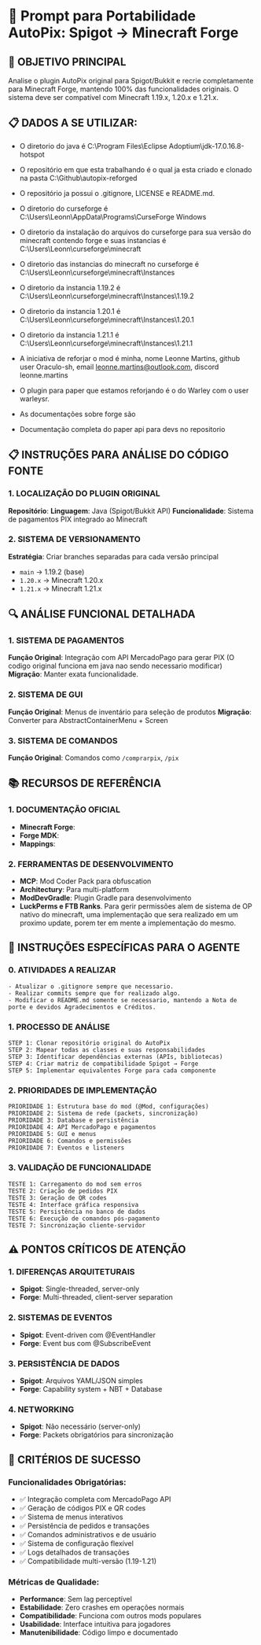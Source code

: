 # 🔄 Prompt para Portabilidade AutoPix: Spigot → Minecraft Forge

## 🎯 OBJETIVO PRINCIPAL
Analise o plugin AutoPix original para Spigot/Bukkit e recrie completamente para Minecraft Forge, mantendo 100% das funcionalidades originais. O sistema deve ser compatível com Minecraft 1.19.x, 1.20.x e 1.21.x.

## 📋 DADOS A SE UTILIZAR:
- O diretorio do java é C:\Program Files\Eclipse Adoptium\jdk-17.0.16.8-hotspot
- O repositório em que esta trabalhando é  o qual ja esta criado e clonado na pasta C:\Github\autopix-reforged
- O repositório ja possui o .gitignore, LICENSE e README.md.
- O diretorio do curseforge é C:\Users\Leonn\AppData\Programs\CurseForge Windows
- O diretorio da instalação do arquivos do curseforge para sua versão do minecraft contendo forge e suas instancias é C:\Users\Leonn\curseforge\minecraft
- O diretorio das instancias do minecraft no curseforge é C:\Users\Leonn\curseforge\minecraft\Instances
- O diretorio da instancia 1.19.2 é C:\Users\Leonn\curseforge\minecraft\Instances\1.19.2
- O diretorio da instancia 1.20.1 é C:\Users\Leonn\curseforge\minecraft\Instances\1.20.1
- O diretorio da instancia 1.21.1 é C:\Users\Leonn\curseforge\minecraft\Instances\1.21.1
- A iniciativa de reforjar o mod é minha, nome Leonne Martins, github user Oraculo-sh, email leonne.martins@outlook.com, discord leonne.martins
- O plugin para paper que estamos reforjando é o  do Warley com o user warleysr. 
- As documentações sobre forge são 
  
- Documentação completa do paper api para devs no repositorio 

## 📋 INSTRUÇÕES PARA ANÁLISE DO CÓDIGO FONTE

### 1. LOCALIZAÇÃO DO PLUGIN ORIGINAL
**Repositório**: 
**Linguagem**: Java (Spigot/Bukkit API)
**Funcionalidade**: Sistema de pagamentos PIX integrado ao Minecraft

### 2. SISTEMA DE VERSIONAMENTO
**Estratégia**: Criar branches separadas para cada versão principal
- `main` → 1.19.2 (base)
- `1.20.x` → Minecraft 1.20.x
- `1.21.x` → Minecraft 1.21.x

## 🔍 ANÁLISE FUNCIONAL DETALHADA

### 1. SISTEMA DE PAGAMENTOS
**Função Original**: Integração com API MercadoPago para gerar PIX (O codigo original funciona em java nao sendo necessario modificar)
**Migração**: Manter exata funcionalidade.


### 2. SISTEMA DE GUI
**Função Original**: Menus de inventário para seleção de produtos
**Migração**: Converter para AbstractContainerMenu + Screen


### 3. SISTEMA DE COMANDOS
**Função Original**: Comandos como `/comprarpix`, `/pix`

## 📚 RECURSOS DE REFERÊNCIA

### 1. DOCUMENTAÇÃO OFICIAL
- **Minecraft Forge**: 
- **Forge MDK**: 
- **Mappings**: 

### 2. FERRAMENTAS DE DESENVOLVIMENTO
- **MCP**: Mod Coder Pack para obfuscation
- **Architectury**: Para multi-platform
- **ModDevGradle**: Plugin Gradle para desenvolvimento
- **LuckPerms e FTB Ranks**. Para gerir permissões alem de sistema de OP nativo do minecraft, uma implementação que sera realizado em um proximo update, porem ter em mente a implementação do mesmo.


## 🔧 INSTRUÇÕES ESPECÍFICAS PARA O AGENTE

### 0. ATIVIDADES A REALIZAR
```
- Atualizar o .gitignore sempre que necessario.
- Realizar commits sempre que for realizado algo.
- Modificar o README.md somente se necessario, mantendo a Nota de porte e devidos Agradecimentos e Créditos.
```

### 1. PROCESSO DE ANÁLISE
```
STEP 1: Clonar repositório original do AutoPix
STEP 2: Mapear todas as classes e suas responsabilidades
STEP 3: Identificar dependências externas (APIs, bibliotecas)
STEP 4: Criar matriz de compatibilidade Spigot → Forge
STEP 5: Implementar equivalentes Forge para cada componente
```

### 2. PRIORIDADES DE IMPLEMENTAÇÃO
```
PRIORIDADE 1: Estrutura base do mod (@Mod, configurações)
PRIORIDADE 2: Sistema de rede (packets, sincronização)
PRIORIDADE 3: Database e persistência
PRIORIDADE 4: API MercadoPago e pagamentos
PRIORIDADE 5: GUI e menus
PRIORIDADE 6: Comandos e permissões 
PRIORIDADE 7: Eventos e listeners
```

### 3. VALIDAÇÃO DE FUNCIONALIDADE
```
TESTE 1: Carregamento do mod sem erros
TESTE 2: Criação de pedidos PIX
TESTE 3: Geração de QR codes
TESTE 4: Interface gráfica responsiva
TESTE 5: Persistência no banco de dados
TESTE 6: Execução de comandos pós-pagamento
TESTE 7: Sincronização cliente-servidor
```

## ⚠️ PONTOS CRÍTICOS DE ATENÇÃO

### 1. DIFERENÇAS ARQUITETURAIS
- **Spigot**: Single-threaded, server-only
- **Forge**: Multi-threaded, client-server separation

### 2. SISTEMAS DE EVENTOS
- **Spigot**: Event-driven com @EventHandler
- **Forge**: Event bus com @SubscribeEvent

### 3. PERSISTÊNCIA DE DADOS
- **Spigot**: Arquivos YAML/JSON simples
- **Forge**: Capability system + NBT + Database

### 4. NETWORKING
- **Spigot**: Não necessário (server-only)
- **Forge**: Packets obrigatórios para sincronização

## 🎯 CRITÉRIOS DE SUCESSO

### Funcionalidades Obrigatórias:
- ✅ Integração completa com MercadoPago API
- ✅ Geração de códigos PIX e QR codes
- ✅ Sistema de menus interativos
- ✅ Persistência de pedidos e transações
- ✅ Comandos administrativos e de usuário
- ✅ Sistema de configuração flexível
- ✅ Logs detalhados de transações
- ✅ Compatibilidade multi-versão (1.19-1.21)

### Métricas de Qualidade:
- **Performance**: Sem lag perceptível
- **Estabilidade**: Zero crashes em operações normais
- **Compatibilidade**: Funciona com outros mods populares
- **Usabilidade**: Interface intuitiva para jogadores
- **Manutenibilidade**: Código limpo e documentado
